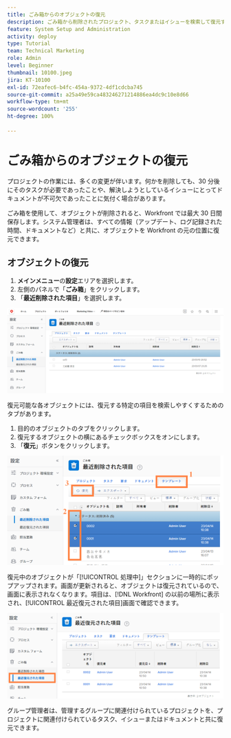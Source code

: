 ```yaml
---
title: ごみ箱からのオブジェクトの復元
description: ごみ箱から削除されたプロジェクト、タスクまたはイシューを検索して復元する方法について説明します。
feature: System Setup and Administration
activity: deploy
type: Tutorial
team: Technical Marketing
role: Admin
level: Beginner
thumbnail: 10100.jpeg
jira: KT-10100
exl-id: 72eafec6-b4fc-454a-9372-4df1cdcba745
source-git-commit: a25a49e59ca483246271214886ea4dc9c10e8d66
workflow-type: tm+mt
source-wordcount: '255'
ht-degree: 100%

---
```


# ごみ箱からのオブジェクトの復元

プロジェクトの作業には、多くの変更が伴います。何かを削除しても、30 分後にそのタスクが必要であったことや、解決しようとしているイシューにとってドキュメントが不可欠であったことに気付く場合があります。

ごみ箱を使用して、オブジェクトが削除されると、Workfront では最大 30 日間保存します。システム管理者は、すべての情報（アップデート、ログ記録された時間、ドキュメントなど）と共に、オブジェクトを Workfront の元の位置に復元できます。

## オブジェクトの復元

1. **メインメニュー**&#x200B;の&#x200B;**設定**&#x200B;エリアを選択します。
1. 左側のパネルで「**ごみ箱**」をクリックします。
1. 「**最近削除された項目**」を選択します。

![設定エリアのごみ箱の「最近削除された項目」セクション](assets/admin-fund-recycle-bin-1.png)

復元可能な各オブジェクトには、復元する特定の項目を検索しやすくするためのタブがあります。

1. 目的のオブジェクトのタブをクリックします。
1. 復元するオブジェクトの横にあるチェックボックスをオンにします。
1. 「**復元**」ボタンをクリックします。

![ごみ箱で選択された項目](assets/admin-fund-recycle-bin-2.png)

復元中のオブジェクトが「[!UICONTROL 処理中]」セクションに一時的にポップアップされます。画面が更新されると、オブジェクトは復元されているので、画面に表示されなくなります。項目は、[!DNL Workfront] の以前の場所に表示され、[!UICONTROL 最近復元された項目]画面で確認できます。

![設定エリアのごみ箱の「最近復元された項目」セクション](assets/admin-fund-recycle-bin-3.png)

グループ管理者は、管理するグループに関連付けられているプロジェクトを、プロジェクトに関連付けられているタスク、イシューまたはドキュメントと共に復元できます。

<!---
learn more URL
Restoring deleted items
Viewing items that have been recently restored
--->
